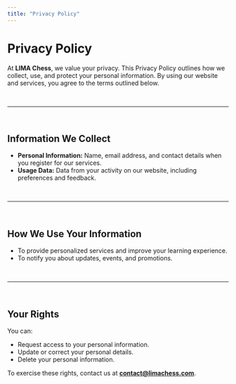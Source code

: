 ```yaml
---
title: "Privacy Policy"
---
```


# Privacy Policy

At **LIMA Chess**, we value your privacy. This Privacy Policy outlines how we collect, use, and protect your personal information. By using our website and services, you agree to the terms outlined below.

&nbsp;

---

&nbsp;

## Information We Collect

- **Personal Information:** Name, email address, and contact details when you register for our services.
- **Usage Data:** Data from your activity on our website, including preferences and feedback.

&nbsp;

---

&nbsp;

## How We Use Your Information

- To provide personalized services and improve your learning experience.
- To notify you about updates, events, and promotions.

&nbsp;

---

&nbsp;

## Your Rights

You can:

- Request access to your personal information.
- Update or correct your personal details.
- Delete your personal information.

To exercise these rights, contact us at **[contact@limachess.com](mailto:contact@limachess.com)**.